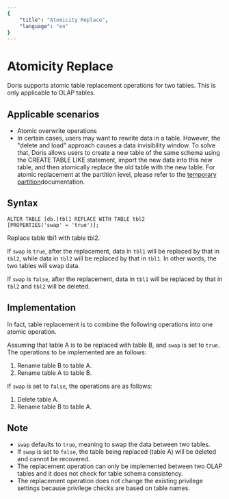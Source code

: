 ```yaml
---
{
    "title": "Atomicity Replace",
    "language": "en"
}
---
```


<!-- 
Licensed to the Apache Software Foundation (ASF) under one
or more contributor license agreements.  See the NOTICE file
distributed with this work for additional information
regarding copyright ownership.  The ASF licenses this file
to you under the Apache License, Version 2.0 (the
"License"); you may not use this file except in compliance
with the License.  You may obtain a copy of the License at

  http://www.apache.org/licenses/LICENSE-2.0

Unless required by applicable law or agreed to in writing,
software distributed under the License is distributed on an
"AS IS" BASIS, WITHOUT WARRANTIES OR CONDITIONS OF ANY
KIND, either express or implied.  See the License for the
specific language governing permissions and limitations
under the License.
-->

# Atomicity Replace

Doris supports atomic table replacement operations for two tables. This is only applicable to OLAP tables.

## Applicable scenarios

- Atomic overwrite operations
- In certain cases, users may want to rewrite data in a table. However, the "delete and load" approach causes a data invisibility window. To solve that, Doris allows users to create a new table of the same schema using the CREATE TABLE LIKE statement, import the new data into this new table, and then atomically replace the old table with the new table. For atomic replacement at the partition level, please refer to the [temporary partition](https://doris.apache.org/docs/2.0/data-operate/delete/table-temp-partition/)documentation.

## Syntax

```Plain
ALTER TABLE [db.]tbl1 REPLACE WITH TABLE tbl2
[PROPERTIES('swap' = 'true')];
```

Replace table tbl1 with table tbl2.

If `swap` is `true`, after the replacement, data in `tbl1` will be replaced by that in `tbl2`, while data in `tbl2` will be replaced by that in `tbl1`. In other words, the two tables will swap data.

If `swap` is `false`, after the replacement, data in `tbl1` will be replaced by that in `tbl2` and `tbl2` will be deleted.

## Implementation

In fact, table replacement is to combine the following operations into one atomic operation.

Assuming that table A is to be replaced with table B, and `swap` is set to `true`. The operations to be implemented are as follows:

1. Rename table B to table A.
2. Rename table A to table B.

If `swap` is set to `false`, the operations are as follows:

1. Delete table A.
2. Rename table B to table A.

## Note

- `swap` defaults to `true`, meaning to swap the data between two tables.
- If `swap` is set to `false`, the table being replaced (table A) will be deleted and cannot be recovered.
- The replacement operation can only be implemented between two OLAP tables and it does not check for table schema consistency.
- The replacement operation does not change the existing privilege settings because privilege checks are based on table names.
